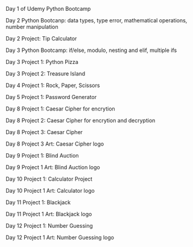 Day 1 of Udemy Python Bootcamp

Day 2 Python Bootcanp: data types, type error, mathematical operations, number manipulation

Day 2 Project:  Tip Calculator 

Day 3 Python Bootcamp: if/else, modulo, nesting and elif, multiple ifs

Day 3 Project 1:  Python Pizza

Day 3 Project 2:  Treasure Island

Day 4 Project 1:  Rock, Paper, Scissors

Day 5 Project 1: Password Generator

Day 8 Project 1: Caesar Cipher for encrytion 

Day 8 Project 2: Caesar Cipher for encrytion and decryption

Day 8 Project 3: Caesar Cipher

Day 8 Project 3 Art: Caesar Cipher logo

Day 9 Project 1: Blind Auction

Day 9 Project 1 Art: Blind Auction logo

Day 10 Project 1: Calculator Project 

Day 10 Project 1 Art: Calculator logo

Day 11 Project 1: Blackjack

Day 11 Project 1 Art: Blackjack logo

Day 12 Project 1: Number Guessing

Day 12 Project 1 Art: Number Guessing logo
